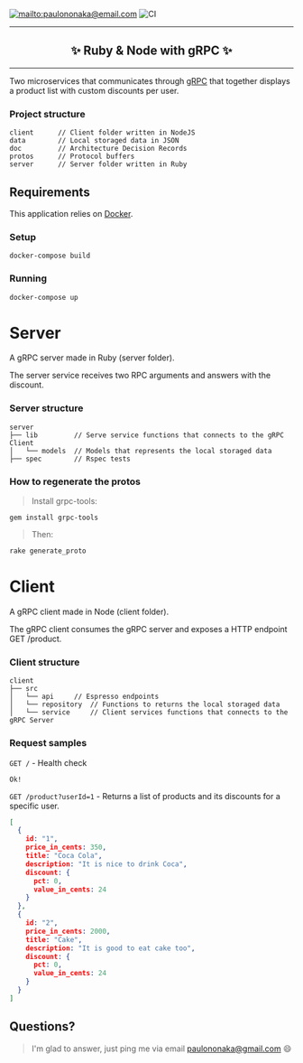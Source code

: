 [![mailto:paulononaka@email.com](https://img.shields.io/badge/contact-@paulononaka-blue.svg?style=flat)](mailto:paulononaka@email.com)
![CI](https://github.com/paulononaka/ruby_node_grpc/workflows/CI/badge.svg)

<hr />
<h2 align="center">
  ✨ Ruby & Node with gRPC ✨
</h2>
<hr /> 

Two microservices that communicates through [gRPC](https://grpc.io) that together displays a product list with custom discounts per user. 

### Project structure

```
client      // Client folder written in NodeJS
data        // Local storaged data in JSON
doc         // Architecture Decision Records
protos      // Protocol buffers
server      // Server folder written in Ruby
```

## Requirements

This application relies on [Docker](https://www.docker.com/).

### Setup

```
docker-compose build
```

### Running

```
docker-compose up
```

# Server

A gRPC server made in Ruby (server folder).

The server service receives two RPC arguments and answers with the discount.

### Server structure

```
server
├── lib         // Serve service functions that connects to the gRPC Client
│   └── models  // Models that represents the local storaged data
├── spec        // Rspec tests  
```

### How to regenerate the protos

> Install grpc-tools:
```shell script
gem install grpc-tools
```

> Then:
```shell script
rake generate_proto
```

# Client

A gRPC client made in Node (client folder).

The gRPC client consumes the gRPC server and exposes a HTTP endpoint GET /product.

### Client structure

```
client
├── src
│   └── api     // Espresso endpoints
│   └── repository  // Functions to returns the local storaged data
│   └── service     // Client services functions that connects to the gRPC Server 
```

### Request samples

`GET /` - Health check

```text
Ok!
```

`GET /product?userId=1` - Returns a list of products and its discounts for a specific user.

```json
[
  {
    id: "1",
    price_in_cents: 350,
    title: "Coca Cola",
    description: "It is nice to drink Coca",
    discount: {
      pct: 0,
      value_in_cents: 24
    }
  },
  {
    id: "2",
    price_in_cents: 2000,
    title: "Cake",
    description: "It is good to eat cake too",
    discount: {
      pct: 0,
      value_in_cents: 24
    }
  }
]
```

## Questions?

>I'm glad to answer, just ping me via email paulononaka@gmail.com 😄
